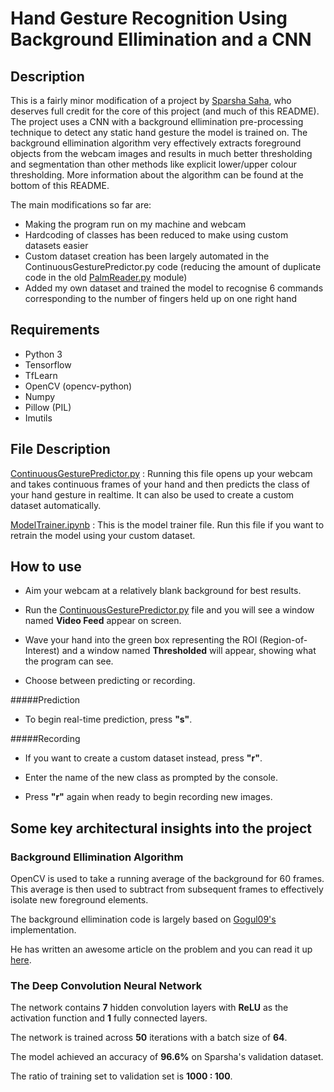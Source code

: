 # Hand Gesture Recognition Using Background Ellimination and a CNN

## Description

This is a fairly minor modification of a project by [Sparsha Saha](https://github.com/SparshaSaha/Hand-Gesture-Recognition-Using-Background-Elllimination-and-Convolution-Neural-Network), who deserves full credit for the core of this project (and much of this README).
The project uses a CNN with a background ellimination pre-processing technique to detect any static hand gesture the model is trained on. 
The background ellimination algorithm very effectively extracts foreground objects from the webcam images and results in much better thresholding and segmentation than other methods like explicit lower/upper colour thresholding. More information about the algorithm can be found at the bottom of this README.

The main modifications so far are:
* Making the program run on my machine and webcam
* Hardcoding of classes has been reduced to make using custom datasets easier
* Custom dataset creation has been largely automated in the ContinuousGesturePredictor.py code (reducing the amount of duplicate code in the old [PalmReader.py](https://github.com/SparshaSaha/Hand-Gesture-Recognition-Using-Background-Elllimination-and-Convolution-Neural-Network/blob/master/PalmReader.py) module)
* Added my own dataset and trained the model to recognise 6 commands corresponding to the number of fingers held up on one right hand

## Requirements

* Python 3
* Tensorflow
* TfLearn
* OpenCV (opencv-python)
* Numpy
* Pillow (PIL)
* Imutils

## File Description

[ContinuousGesturePredictor.py](https://github.com/Syndallic/gesture-recognition/blob/master/ContinuousGesturePredictor.py) : Running this file opens up your webcam and takes continuous frames of your hand and then predicts the class of your hand gesture in realtime. It can also be used to create a custom dataset automatically. 

[ModelTrainer.ipynb](https://github.com/Syndallic/gesture-recognition/blob/master/ModelTrainer.ipynb) : This is the model trainer file. Run this file if you want to retrain the model using your custom dataset.

## How to use

* Aim your webcam at a relatively blank background for best results. 

* Run the [ContinuousGesturePredictor.py](https://github.com/Syndallic/gesture-recognition/blob/master/ContinuousGesturePredictor.py) file and you will see a window named **Video Feed** appear on screen. 

* Wave your hand into the green box representing the ROI (Region-of-Interest) and a window named **Thresholded** will appear, showing what the program can see.

* Choose between predicting or recording. 

#####Prediction
* To begin real-time prediction, press **"s"**. 

#####Recording
* If you want to create a custom dataset instead, press **"r"**.

* Enter the name of the new class as prompted by the console. 

* Press **"r"** again when ready to begin recording new images. 

## Some key architectural insights into the project

### Background Ellimination Algorithm

OpenCV is used to take a running average of the background for 60 frames. This average is then used to subtract from subsequent frames to effectively isolate new foreground elements. 

The background ellimination code is largely based on [Gogul09's](https://github.com/Gogul09) implementation.

He has written an awesome article on the problem and you can read it up [here](https://gogul09.github.io/software/hand-gesture-recognition-p1).

### The Deep Convolution Neural Network

The network contains **7** hidden convolution layers with **ReLU** as the activation function and **1** fully connected layers.

The network is trained across **50** iterations with a batch size of **64**.

The model achieved an accuracy of **96.6%** on Sparsha's validation dataset.

The ratio of training set to validation set is **1000 : 100**.
